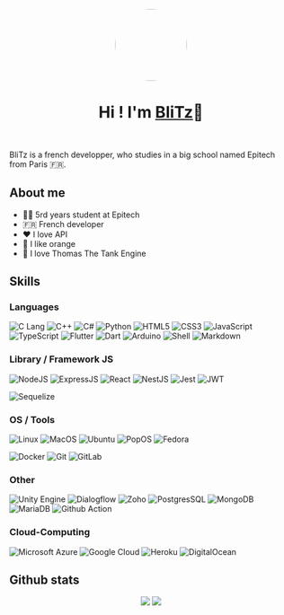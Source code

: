 <p align="center">
  <img width="128" style="border-radius: 50%" src="https://avatars.githubusercontent.com/u/60670940?v=4">
</p>

<h1 align="center">Hi ! I'm <a href="https://github.com/BliTz037">BliTz</a>👋</h1>
</br>

<p>BliTz is a french developper, who studies in a big school named Epitech from Paris 🇫🇷.</p>

<h2>About me</h2>

- 👨‍🎓 5rd years student at Epitech
- 🇫🇷 French developer
- ♥️ I love API
- 🍊 I like orange
- 🚂 I love Thomas The Tank Engine

<h2>Skills</h2>
<h3>Languages</h3>

![C Lang](https://img.shields.io/badge/C-00599C?style=for-the-badge&logo=c&logoColor=white")
![C++](https://img.shields.io/badge/C%2B%2B-00599C?style=for-the-badge&logo=c%2B%2B&logoColor=white)
![C#](https://img.shields.io/badge/C%23-239120?style=for-the-badge&logo=c-sharp&logoColor=white)
![Python](https://img.shields.io/badge/Python-14354C?style=for-the-badge&logo=python&logoColor=white)
![HTML5](https://img.shields.io/badge/HTML5-E34F26?style=for-the-badge&logo=html5&logoColor=white)
![CSS3](https://img.shields.io/badge/CSS3-1572B6?style=for-the-badge&logo=css3&logoColor=white)
![JavaScript](https://img.shields.io/badge/JavaScript-323330?style=for-the-badge&logo=javascript&logoColor=F7DF1E)
![TypeScript](https://img.shields.io/badge/TypeScript-007ACC?style=for-the-badge&logo=typescript&logoColor=white)
![Flutter](https://img.shields.io/badge/Flutter-02569B?style=for-the-badge&logo=flutter&logoColor=white)
![Dart](https://img.shields.io/badge/Dart-0175C2?style=for-the-badge&logo=dart&logoColor=white)
![Arduino](https://img.shields.io/badge/Arduino-00979D?style=for-the-badge&logo=Arduino&logoColor=white)
![Shell](https://img.shields.io/badge/Shell_Script-121011?style=for-the-badge&logo=gnu-bash&logoColor=white)
![Markdown](https://img.shields.io/badge/Markdown-000000?style=for-the-badge&logo=markdown&logoColor=white)

<h3>Library / Framework JS</h3>

![NodeJS](https://img.shields.io/badge/Node.js-43853D?style=for-the-badge&logo=node.js&logoColor=white)
![ExpressJS](https://img.shields.io/badge/Express.js-404D59?style=for-the-badge)
![React](https://img.shields.io/badge/React-20232A?style=for-the-badge&logo=react&logoColor=61DAFB)
![NestJS](https://img.shields.io/badge/NestJS-E42148?style=for-the-badge&logo=nestjs&logoColor=white)
![Jest](https://img.shields.io/badge/Jest-323330?style=for-the-badge&logo=Jest&logoColor=white)
![JWT](https://img.shields.io/badge/json%20web%20tokens-323330?style=for-the-badge&logo=json-web-tokens&logoColor=pink)

![Sequelize](https://img.shields.io/badge/Sequelize-52B0E7?style=for-the-badge&logo=Sequelize&logoColor=white)
<h3>OS / Tools</h3>

![Linux](https://img.shields.io/badge/Linux-FCC624?style=for-the-badge&logo=linux&logoColor=black)
![MacOS](https://img.shields.io/badge/mac%20os-000000?style=for-the-badge&logo=apple&logoColor=white)
![Ubuntu](https://img.shields.io/badge/Ubuntu-E95420?style=for-the-badge&logo=ubuntu&logoColor=white)
![PopOS](https://img.shields.io/badge/Pop!_OS-48B9C7?style=for-the-badge&logo=Pop!_OS&logoColor=white)
![Fedora](https://img.shields.io/badge/Fedora-294172?style=for-the-badge&logo=fedora&logoColor=white)

![Docker](https://img.shields.io/badge/Docker-00599C?style=for-the-badge&logo=docker&logoColor=white")
![Git](https://img.shields.io/badge/GIT-E44C30?style=for-the-badge&logo=git&logoColor=white)
![GitLab](https://img.shields.io/badge/GitLab-330F63?style=for-the-badge&logo=gitlab&logoColor=white)

<h3>Other</h3>

![Unity Engine](https://img.shields.io/badge/Unity-100000?style=for-the-badge&logo=unity&logoColor=white)
![Dialogflow](https://img.shields.io/badge/dialogflow-FF9800?style=for-the-badge&logo=dialogflow&logoColor=white)
![Zoho](https://img.shields.io/badge/Zoho-FF9800?style=for-the-badge&logo=zoho&logoColor=white)
![PostgresSQL](https://img.shields.io/badge/PostgreSQL-316192?style=for-the-badge&logo=postgresql&logoColor=white)
![MongoDB](https://img.shields.io/badge/MongoDB-4EA94B?style=for-the-badge&logo=mongodb&logoColor=white)
![MariaDB](https://img.shields.io/badge/MariaDB-003545?style=for-the-badge&logo=mariadb&logoColor=white)
![Github Action](https://img.shields.io/badge/GitHub_Actions-2088FF?style=for-the-badge&logo=github-actions&logoColor=white)

<h3>Cloud-Computing</h3>

![Microsoft Azure](https://img.shields.io/badge/Microsoft_Azure-0089D6?style=for-the-badge&logo=microsoft-azure&logoColor=white)
![Google Cloud](https://img.shields.io/badge/Google_Cloud-4285F4?style=for-the-badge&logo=google-cloud&logoColor=white)
![Heroku](https://img.shields.io/badge/Heroku-430098?style=for-the-badge&logo=heroku&logoColor=white)
![DigitalOcean](https://img.shields.io/badge/Digital_Ocean-0080FF?style=for-the-badge&logo=DigitalOcean&logoColor=white)

<h2>Github stats</h2>
<div align="center">

![](https://github-readme-stats.vercel.app/api?username=BliTz037&show_icons=true&theme=tokyonight&hide_border=true&locale=en)
![](https://github-readme-streak-stats.herokuapp.com/?user=BliTz037&theme=material-palenight)
</div>

